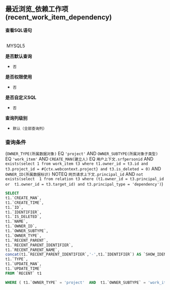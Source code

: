 ## 最近浏览_依赖工作项(recent_work_item_dependency) <!-- {docsify-ignore-all} -->



<p class="panel-title"><b>查看SQL语句</b></p>
<br>

<el-row>
&nbsp;<el-tag @click="MYSQL5 = true">MYSQL5</el-tag>
</el-row>

<br>
<p class="panel-title"><b>是否默认查询</b></p>

* `否`

<p class="panel-title"><b>是否权限使用</b></p>

* `否`

<p class="panel-title"><b>是否自定义SQL</b></p>

* `否`

<p class="panel-title"><b>查询列级别</b></p>

* `默认（全部查询列）`



### 查询条件

(`OWNER_TYPE(所属数据对象)` EQ `'project'` AND `OWNER_SUBTYPE(所属对象子类型)` EQ `'work_item'` AND `CREATE_MAN(建立人)` EQ `用户上下文.srfpersonid` AND `exists(select 1 from work_item t3 where t1.owner_id = t3.id and t3.project_id = #{ctx.webcontext.project} and t3.is_deleted = 0)` AND `OWNER_ID(所属数据标识)` NOTEQ `网页请求上下文.principal_id` AND `not exists(select  1 from relation t3 where (t1.owner_id = t3.principal_id or  t1.owner_id = t3.target_id) and t3.principal_type = 'dependency')`)





<el-dialog v-model="MYSQL5" title="MYSQL5">

```sql
SELECT
t1.`CREATE_MAN`,
t1.`CREATE_TIME`,
t1.`ID`,
t1.`IDENTIFIER`,
t1.`IS_DELETED`,
t1.`NAME`,
t1.`OWNER_ID`,
t1.`OWNER_SUBTYPE`,
t1.`OWNER_TYPE`,
t1.`RECENT_PARENT`,
t1.`RECENT_PARENT_IDENTIFIER`,
t1.`RECENT_PARENT_NAME`,
concat(t1.`RECENT_PARENT_IDENTIFIER`,'-',t1.`IDENTIFIER`) AS `SHOW_IDENTIFIER`,
t1.`TYPE`,
t1.`UPDATE_MAN`,
t1.`UPDATE_TIME`
FROM `RECENT` t1 

WHERE ( t1.`OWNER_TYPE` = 'project'  AND  t1.`OWNER_SUBTYPE` = 'work_item'  AND  t1.`CREATE_MAN` = #{ctx.sessioncontext.srfpersonid}  AND  exists(select 1 from work_item t3 where t1.owner_id = t3.id and t3.project_id = #{ctx.webcontext.project} and t3.is_deleted = 0)  AND  t1.`OWNER_ID` <> #{ctx.webcontext.principal_id}  AND  not exists(select  1 from relation t3 where (t1.owner_id = t3.principal_id or  t1.owner_id = t3.target_id) and t3.principal_type = 'dependency') )
```

</el-dialog>

<script>
 const { createApp } = Vue
  createApp({
    data() {
      return {
                MYSQL5 : false
        
      }
    },
    methods: {
    }
  }).use(ElementPlus).mount('#app')
</script>